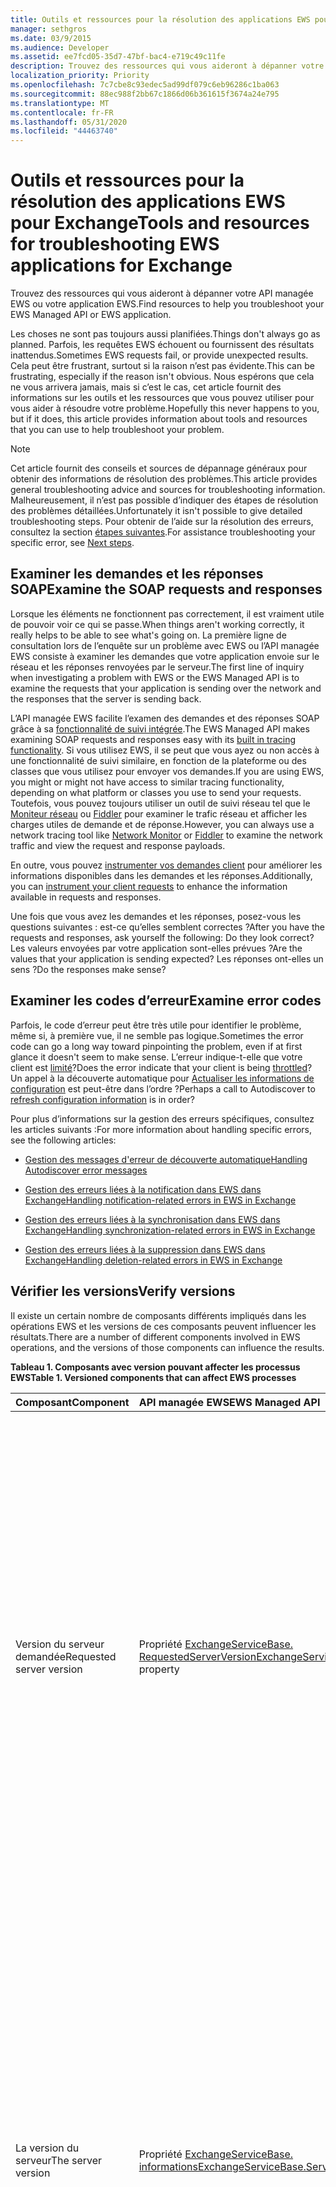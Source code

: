 ```yaml
---
title: Outils et ressources pour la résolution des applications EWS pour Exchange
manager: sethgros
ms.date: 03/9/2015
ms.audience: Developer
ms.assetid: ee7fcd05-35d7-47bf-bac4-e719c49c11fe
description: Trouvez des ressources qui vous aideront à dépanner votre API managée EWS ou votre application EWS.
localization_priority: Priority
ms.openlocfilehash: 7c7cbe8c93edec5ad99df079c6eb96286c1ba063
ms.sourcegitcommit: 88ec988f2bb67c1866d06b361615f3674a24e795
ms.translationtype: MT
ms.contentlocale: fr-FR
ms.lasthandoff: 05/31/2020
ms.locfileid: "44463740"
---
```

# <a name="tools-and-resources-for-troubleshooting-ews-applications-for-exchange"></a><span data-ttu-id="7ca6a-103">Outils et ressources pour la résolution des applications EWS pour Exchange</span><span class="sxs-lookup"><span data-stu-id="7ca6a-103">Tools and resources for troubleshooting EWS applications for Exchange</span></span>

<span data-ttu-id="7ca6a-104">Trouvez des ressources qui vous aideront à dépanner votre API managée EWS ou votre application EWS.</span><span class="sxs-lookup"><span data-stu-id="7ca6a-104">Find resources to help you troubleshoot your EWS Managed API or EWS application.</span></span>
  
<span data-ttu-id="7ca6a-105">Les choses ne sont pas toujours aussi planifiées.</span><span class="sxs-lookup"><span data-stu-id="7ca6a-105">Things don't always go as planned.</span></span> <span data-ttu-id="7ca6a-106">Parfois, les requêtes EWS échouent ou fournissent des résultats inattendus.</span><span class="sxs-lookup"><span data-stu-id="7ca6a-106">Sometimes EWS requests fail, or provide unexpected results.</span></span> <span data-ttu-id="7ca6a-107">Cela peut être frustrant, surtout si la raison n’est pas évidente.</span><span class="sxs-lookup"><span data-stu-id="7ca6a-107">This can be frustrating, especially if the reason isn't obvious.</span></span> <span data-ttu-id="7ca6a-108">Nous espérons que cela ne vous arrivera jamais, mais si c’est le cas, cet article fournit des informations sur les outils et les ressources que vous pouvez utiliser pour vous aider à résoudre votre problème.</span><span class="sxs-lookup"><span data-stu-id="7ca6a-108">Hopefully this never happens to you, but if it does, this article provides information about tools and resources that you can use to help troubleshoot your problem.</span></span>
  
> [!NOTE]
> <span data-ttu-id="7ca6a-109">Cet article fournit des conseils et sources de dépannage généraux pour obtenir des informations de résolution des problèmes.</span><span class="sxs-lookup"><span data-stu-id="7ca6a-109">This article provides general troubleshooting advice and sources for troubleshooting information.</span></span> <span data-ttu-id="7ca6a-110">Malheureusement, il n’est pas possible d’indiquer des étapes de résolution des problèmes détaillées.</span><span class="sxs-lookup"><span data-stu-id="7ca6a-110">Unfortunately it isn't possible to give detailed troubleshooting steps.</span></span> <span data-ttu-id="7ca6a-111">Pour obtenir de l’aide sur la résolution des erreurs, consultez la section [étapes suivantes](#bk_NextSteps).</span><span class="sxs-lookup"><span data-stu-id="7ca6a-111">For assistance troubleshooting your specific error, see [Next steps](#bk_NextSteps).</span></span> 
  
## <a name="examine-the-soap-requests-and-responses"></a><span data-ttu-id="7ca6a-112">Examiner les demandes et les réponses SOAP</span><span class="sxs-lookup"><span data-stu-id="7ca6a-112">Examine the SOAP requests and responses</span></span>

<span data-ttu-id="7ca6a-113">Lorsque les éléments ne fonctionnent pas correctement, il est vraiment utile de pouvoir voir ce qui se passe.</span><span class="sxs-lookup"><span data-stu-id="7ca6a-113">When things aren't working correctly, it really helps to be able to see what's going on.</span></span> <span data-ttu-id="7ca6a-114">La première ligne de consultation lors de l’enquête sur un problème avec EWS ou l’API managée EWS consiste à examiner les demandes que votre application envoie sur le réseau et les réponses renvoyées par le serveur.</span><span class="sxs-lookup"><span data-stu-id="7ca6a-114">The first line of inquiry when investigating a problem with EWS or the EWS Managed API is to examine the requests that your application is sending over the network and the responses that the server is sending back.</span></span>
  
<span data-ttu-id="7ca6a-115">L’API managée EWS facilite l’examen des demandes et des réponses SOAP grâce à sa [fonctionnalité de suivi intégrée](how-to-trace-requests-responses-to-troubleshoot-ews-managed-api-applications.md).</span><span class="sxs-lookup"><span data-stu-id="7ca6a-115">The EWS Managed API makes examining SOAP requests and responses easy with its [built in tracing functionality](how-to-trace-requests-responses-to-troubleshoot-ews-managed-api-applications.md).</span></span> <span data-ttu-id="7ca6a-116">Si vous utilisez EWS, il se peut que vous ayez ou non accès à une fonctionnalité de suivi similaire, en fonction de la plateforme ou des classes que vous utilisez pour envoyer vos demandes.</span><span class="sxs-lookup"><span data-stu-id="7ca6a-116">If you are using EWS, you might or might not have access to similar tracing functionality, depending on what platform or classes you use to send your requests.</span></span> <span data-ttu-id="7ca6a-117">Toutefois, vous pouvez toujours utiliser un outil de suivi réseau tel que le [Moniteur réseau](https://www.microsoft.com/download/details.aspx?id=4865) ou [Fiddler](http://www.telerik.com/fiddler) pour examiner le trafic réseau et afficher les charges utiles de demande et de réponse.</span><span class="sxs-lookup"><span data-stu-id="7ca6a-117">However, you can always use a network tracing tool like [Network Monitor](https://www.microsoft.com/download/details.aspx?id=4865) or [Fiddler](http://www.telerik.com/fiddler) to examine the network traffic and view the request and response payloads.</span></span> 
  
<span data-ttu-id="7ca6a-118">En outre, vous pouvez [instrumenter vos demandes client](instrumenting-client-requests-for-ews-and-rest-in-exchange.md) pour améliorer les informations disponibles dans les demandes et les réponses.</span><span class="sxs-lookup"><span data-stu-id="7ca6a-118">Additionally, you can [instrument your client requests](instrumenting-client-requests-for-ews-and-rest-in-exchange.md) to enhance the information available in requests and responses.</span></span> 
  
<span data-ttu-id="7ca6a-119">Une fois que vous avez les demandes et les réponses, posez-vous les questions suivantes : est-ce qu’elles semblent correctes ?</span><span class="sxs-lookup"><span data-stu-id="7ca6a-119">After you have the requests and responses, ask yourself the following: Do they look correct?</span></span> <span data-ttu-id="7ca6a-120">Les valeurs envoyées par votre application sont-elles prévues ?</span><span class="sxs-lookup"><span data-stu-id="7ca6a-120">Are the values that your application is sending expected?</span></span> <span data-ttu-id="7ca6a-121">Les réponses ont-elles un sens ?</span><span class="sxs-lookup"><span data-stu-id="7ca6a-121">Do the responses make sense?</span></span>
  
## <a name="examine-error-codes"></a><span data-ttu-id="7ca6a-122">Examiner les codes d’erreur</span><span class="sxs-lookup"><span data-stu-id="7ca6a-122">Examine error codes</span></span>

<span data-ttu-id="7ca6a-123">Parfois, le code d’erreur peut être très utile pour identifier le problème, même si, à première vue, il ne semble pas logique.</span><span class="sxs-lookup"><span data-stu-id="7ca6a-123">Sometimes the error code can go a long way toward pinpointing the problem, even if at first glance it doesn't seem to make sense.</span></span> <span data-ttu-id="7ca6a-124">L’erreur indique-t-elle que votre client est [limité](ews-throttling-in-exchange.md)?</span><span class="sxs-lookup"><span data-stu-id="7ca6a-124">Does the error indicate that your client is being [throttled](ews-throttling-in-exchange.md)?</span></span> <span data-ttu-id="7ca6a-125">Un appel à la découverte automatique pour [Actualiser les informations de configuration](how-to-refresh-configuration-information-by-using-autodiscover.md) est peut-être dans l’ordre ?</span><span class="sxs-lookup"><span data-stu-id="7ca6a-125">Perhaps a call to Autodiscover to [refresh configuration information](how-to-refresh-configuration-information-by-using-autodiscover.md) is in order?</span></span> 
  
<span data-ttu-id="7ca6a-126">Pour plus d’informations sur la gestion des erreurs spécifiques, consultez les articles suivants :</span><span class="sxs-lookup"><span data-stu-id="7ca6a-126">For more information about handling specific errors, see the following articles:</span></span>
  
- [<span data-ttu-id="7ca6a-127">Gestion des messages d'erreur de découverte automatique</span><span class="sxs-lookup"><span data-stu-id="7ca6a-127">Handling Autodiscover error messages</span></span>](handling-autodiscover-error-messages.md)
    
- [<span data-ttu-id="7ca6a-128">Gestion des erreurs liées à la notification dans EWS dans Exchange</span><span class="sxs-lookup"><span data-stu-id="7ca6a-128">Handling notification-related errors in EWS in Exchange</span></span>](handling-notification-related-errors-in-ews-in-exchange.md)
    
- [<span data-ttu-id="7ca6a-129">Gestion des erreurs liées à la synchronisation dans EWS dans Exchange</span><span class="sxs-lookup"><span data-stu-id="7ca6a-129">Handling synchronization-related errors in EWS in Exchange</span></span>](handling-synchronization-related-errors-in-ews-in-exchange.md)
    
- [<span data-ttu-id="7ca6a-130">Gestion des erreurs liées à la suppression dans EWS dans Exchange</span><span class="sxs-lookup"><span data-stu-id="7ca6a-130">Handling deletion-related errors in EWS in Exchange</span></span>](handling-deletion-related-errors-in-ews-in-exchange.md)
    
## <a name="verify-versions"></a><span data-ttu-id="7ca6a-131">Vérifier les versions</span><span class="sxs-lookup"><span data-stu-id="7ca6a-131">Verify versions</span></span>

<span data-ttu-id="7ca6a-132">Il existe un certain nombre de composants différents impliqués dans les opérations EWS et les versions de ces composants peuvent influencer les résultats.</span><span class="sxs-lookup"><span data-stu-id="7ca6a-132">There are a number of different components involved in EWS operations, and the versions of those components can influence the results.</span></span>
  
<span data-ttu-id="7ca6a-133">**Tableau 1. Composants avec version pouvant affecter les processus EWS**</span><span class="sxs-lookup"><span data-stu-id="7ca6a-133">**Table 1. Versioned components that can affect EWS processes**</span></span>

|<span data-ttu-id="7ca6a-134">**Composant**</span><span class="sxs-lookup"><span data-stu-id="7ca6a-134">**Component**</span></span>|<span data-ttu-id="7ca6a-135">**API managée EWS**</span><span class="sxs-lookup"><span data-stu-id="7ca6a-135">**EWS Managed API**</span></span>|<span data-ttu-id="7ca6a-136">**EWS**</span><span class="sxs-lookup"><span data-stu-id="7ca6a-136">**EWS**</span></span>|<span data-ttu-id="7ca6a-137">**Remarques**</span><span class="sxs-lookup"><span data-stu-id="7ca6a-137">**Notes**</span></span>|
|:-----|:-----|:-----|:-----|
|<span data-ttu-id="7ca6a-138">Version du serveur demandée</span><span class="sxs-lookup"><span data-stu-id="7ca6a-138">Requested server version</span></span>  <br/> |<span data-ttu-id="7ca6a-139">Propriété [ExchangeServiceBase. RequestedServerVersion](https://msdn.microsoft.com/library/microsoft.exchange.webservices.data.exchangeservicebase.requestedserverversion%28v=exchg.80%29.aspx)</span><span class="sxs-lookup"><span data-stu-id="7ca6a-139">[ExchangeServiceBase.RequestedServerVersion](https://msdn.microsoft.com/library/microsoft.exchange.webservices.data.exchangeservicebase.requestedserverversion%28v=exchg.80%29.aspx) property</span></span>  <br/> |<span data-ttu-id="7ca6a-140">Élément [RequestServerVersion](https://msdn.microsoft.com/library/af4032d5-42b3-463e-9d0a-8236d78e5b75%28Office.15%29.aspx)</span><span class="sxs-lookup"><span data-stu-id="7ca6a-140">[RequestServerVersion](https://msdn.microsoft.com/library/af4032d5-42b3-463e-9d0a-8236d78e5b75%28Office.15%29.aspx) element</span></span>  <br/> |<span data-ttu-id="7ca6a-141">Cette valeur détermine la version du schéma EWS qui est utilisée pour traiter la demande EWS.</span><span class="sxs-lookup"><span data-stu-id="7ca6a-141">This value controls which version of the EWS schema is used to process the EWS request.</span></span> <span data-ttu-id="7ca6a-142">Assurez-vous que la version de schéma spécifiée ici est pertinente pour la demande que vous envoyez.</span><span class="sxs-lookup"><span data-stu-id="7ca6a-142">Make sure that the schema version specified here makes sense for the request you are sending.</span></span> <span data-ttu-id="7ca6a-143">Certaines propriétés et opérations ne sont pas disponibles dans les versions antérieures du schéma.</span><span class="sxs-lookup"><span data-stu-id="7ca6a-143">Some properties and operations are not available in earlier versions of the schema.</span></span>  <br/> |
|<span data-ttu-id="7ca6a-144">La version du serveur</span><span class="sxs-lookup"><span data-stu-id="7ca6a-144">The server version</span></span>  <br/> |<span data-ttu-id="7ca6a-145">Propriété [ExchangeServiceBase. informations](https://msdn.microsoft.com/library/microsoft.exchange.webservices.data.exchangeservicebase.serverinfo%28v=exchg.80%29.aspx)</span><span class="sxs-lookup"><span data-stu-id="7ca6a-145">[ExchangeServiceBase.ServerInfo](https://msdn.microsoft.com/library/microsoft.exchange.webservices.data.exchangeservicebase.serverinfo%28v=exchg.80%29.aspx) property</span></span>  <br/> |<span data-ttu-id="7ca6a-146">Élément [ServerVersionInfo](https://msdn.microsoft.com/library/c04a6872-ca27-432b-aac2-36b023d0afc6%28Office.15%29.aspx)</span><span class="sxs-lookup"><span data-stu-id="7ca6a-146">[ServerVersionInfo](https://msdn.microsoft.com/library/c04a6872-ca27-432b-aac2-36b023d0afc6%28Office.15%29.aspx) element</span></span>  <br/> |<span data-ttu-id="7ca6a-147">Cette valeur est renvoyée par le serveur dans les réponses EWS et indique la version du serveur qui a traité la réponse.</span><span class="sxs-lookup"><span data-stu-id="7ca6a-147">This value is returned by the server in EWS responses, and indicates the version of the server that processed the response.</span></span> <span data-ttu-id="7ca6a-148">Assurez-vous que cette valeur est celle que vous attendez.</span><span class="sxs-lookup"><span data-stu-id="7ca6a-148">Make sure this value is what you expect.</span></span> <span data-ttu-id="7ca6a-149">Si possible, assurez-vous que le serveur Exchange exécute la mise à jour la plus récente pour votre version principale d’Exchange.</span><span class="sxs-lookup"><span data-stu-id="7ca6a-149">If possible, make sure that the Exchange server is running the most recent update for your major version of Exchange.</span></span>  <br/> |
|<span data-ttu-id="7ca6a-150">Version de l’API managée EWS</span><span class="sxs-lookup"><span data-stu-id="7ca6a-150">The EWS Managed API version</span></span>  <br/> |<span data-ttu-id="7ca6a-151">Propriété de version du produit du fichier Microsoft. Exchange. WebServices. dll.</span><span class="sxs-lookup"><span data-stu-id="7ca6a-151">The Product version property of the Microsoft.Exchange.WebServices.dll file.</span></span>  <br/> |<span data-ttu-id="7ca6a-152">Non applicable</span><span class="sxs-lookup"><span data-stu-id="7ca6a-152">Not applicable</span></span>  <br/> |<span data-ttu-id="7ca6a-153">Si vous utilisez l’API managée EWS, assurez-vous que vous utilisez [la version la plus récente](https://aka.ms/ews-managed-api-readme).</span><span class="sxs-lookup"><span data-stu-id="7ca6a-153">If you're using the EWS Managed API, make sure that you are using [the most recent version](https://aka.ms/ews-managed-api-readme).</span></span>  <br/> |
   
## <a name="verify-access"></a><span data-ttu-id="7ca6a-154">Vérifier l’accès</span><span class="sxs-lookup"><span data-stu-id="7ca6a-154">Verify access</span></span>

<span data-ttu-id="7ca6a-155">EWS est activé par défaut, mais les [valeurs par défaut peuvent être modifiées](how-to-control-access-to-ews-in-exchange.md).</span><span class="sxs-lookup"><span data-stu-id="7ca6a-155">EWS is enabled by default, but [defaults can be changed](how-to-control-access-to-ews-in-exchange.md).</span></span> <span data-ttu-id="7ca6a-156">Utilisez la cmdlet [Get-OrganizationConfig](https://technet.microsoft.com/library/bb124754.aspx) pour vous assurer que EWS est activé sur le serveur, et la cmdlet [Get-CASMailbox](https://technet.microsoft.com/library/aa997571.aspx) pour s’assurer que EWS est activé pour la boîte aux lettres de l’utilisateur.</span><span class="sxs-lookup"><span data-stu-id="7ca6a-156">Use the [Get-OrganizationConfig](https://technet.microsoft.com/library/bb124754.aspx) cmdlet to make sure that EWS is enabled on the server, and the [Get-CASMailbox](https://technet.microsoft.com/library/aa997571.aspx) cmdlet to make sure that EWS is enabled for the user's mailbox.</span></span> <span data-ttu-id="7ca6a-157">Vérifiez également les deux réponses de cmdlet pour une liste verte ou une liste rouge EWS, et assurez-vous que votre application n’est pas bloquée via EWS.</span><span class="sxs-lookup"><span data-stu-id="7ca6a-157">Also check both cmdlet responses for an EWS allow or block list, and make sure that your application isn't blocked from using EWS.</span></span> 
  
<span data-ttu-id="7ca6a-158">Vous devez également vérifier que les [paramètres d’authentification par défaut](https://technet.microsoft.com/library/gg247612%28v=exchg.150%29.aspx) sur le répertoire virtuel EWS n’ont pas été modifiés.</span><span class="sxs-lookup"><span data-stu-id="7ca6a-158">You should also verify that the [default authentication settings](https://technet.microsoft.com/library/gg247612%28v=exchg.150%29.aspx) on the EWS virtual directory have not been modified.</span></span> 
  
## <a name="try-another-ews-client"></a><span data-ttu-id="7ca6a-159">Essayer un autre client EWS</span><span class="sxs-lookup"><span data-stu-id="7ca6a-159">Try another EWS client</span></span>

<span data-ttu-id="7ca6a-160">Parfois, il est utile d’essayer la même demande à partir d’un autre client et de comparer les résultats.</span><span class="sxs-lookup"><span data-stu-id="7ca6a-160">Sometimes it is helpful to try the same request from another client and compare results.</span></span> <span data-ttu-id="7ca6a-161">Si un autre client obtient des résultats différents, qu’est-ce qui est différent ?</span><span class="sxs-lookup"><span data-stu-id="7ca6a-161">If another client gets different results, what is different?</span></span> <span data-ttu-id="7ca6a-162">Déterminer les différences entre une demande réussie et une demande ayant échoué peut vous aider à expliquer pourquoi une requête particulière est défectueuse.</span><span class="sxs-lookup"><span data-stu-id="7ca6a-162">Figuring out what is different between a successful request and a failed request can help explain why a particular request is failing.</span></span>
  
<span data-ttu-id="7ca6a-163">Bien que vous puissiez certainement écrire un autre client pour le test, vous n’avez pas besoin de le faire !</span><span class="sxs-lookup"><span data-stu-id="7ca6a-163">While you can certainly write another client to test with, you don't have to!</span></span> <span data-ttu-id="7ca6a-164">[EWSEditor](http://ewseditor.codeplex.com/) est un exemple de client qui utilise l’API managée EWS et EWS.</span><span class="sxs-lookup"><span data-stu-id="7ca6a-164">[EWSEditor](http://ewseditor.codeplex.com/) is a sample client that uses the EWS Managed API and EWS.</span></span> <span data-ttu-id="7ca6a-165">Vous pouvez télécharger le client (y compris le code source) et l’utiliser pour essayer les mêmes requêtes qui échouent dans votre application.</span><span class="sxs-lookup"><span data-stu-id="7ca6a-165">You can download the client (including the source code) and use it to try the same requests that are failing in your application.</span></span> 
  
## <a name="examine-iis-logs"></a><span data-ttu-id="7ca6a-166">Examiner les journaux IIS</span><span class="sxs-lookup"><span data-stu-id="7ca6a-166">Examine IIS logs</span></span>

<span data-ttu-id="7ca6a-167">Si vous avez accès au serveur Exchange, les fonctionnalités de journalisation fournies par les services Internet (IIS) sur les serveurs d’accès au client peuvent fournir des informations supplémentaires sur les échecs.</span><span class="sxs-lookup"><span data-stu-id="7ca6a-167">If you have access to the Exchange server, the logging functionality provided by Internet Information Services (IIS) on the Client Access servers can provide more information about failures.</span></span> <span data-ttu-id="7ca6a-168">Toutefois, gardez à l’esprit que les journaux IIS ne seront utiles que si vous recevez une erreur HTTP.</span><span class="sxs-lookup"><span data-stu-id="7ca6a-168">However, keep in mind that IIS logs will only be helpful if you are receiving an HTTP error.</span></span>
  
<span data-ttu-id="7ca6a-169">Les services Internet (IIS) fournissent deux méthodes de journalisation : [le suivi des demandes ayant échoué](http://www.iis.net/learn/troubleshoot/using-failed-request-tracing/troubleshooting-failed-requests-using-tracing-in-iis)et la [journalisation IIS](http://www.iis.net/learn/manage/provisioning-and-managing-iis/configure-logging-in-iis) .</span><span class="sxs-lookup"><span data-stu-id="7ca6a-169">IIS provides two different logging methods: [IIS logging](http://www.iis.net/learn/manage/provisioning-and-managing-iis/configure-logging-in-iis) and [failed requests tracing](http://www.iis.net/learn/troubleshoot/using-failed-request-tracing/troubleshooting-failed-requests-using-tracing-in-iis).</span></span> <span data-ttu-id="7ca6a-170">Pour utiliser les journaux IIS, vous pouvez utiliser [Log Parser Studio](https://blogs.technet.com/b/exchange/archive/2012/03/07/introducing-log-parser-studio.aspx), qui inclut un certain nombre de requêtes EWS intégrées.</span><span class="sxs-lookup"><span data-stu-id="7ca6a-170">To work with IIS logs, you can use [Log Parser Studio](https://blogs.technet.com/b/exchange/archive/2012/03/07/introducing-log-parser-studio.aspx), which includes a number of built-in EWS queries.</span></span>
  
## <a name="next-steps"></a><span data-ttu-id="7ca6a-171">Étapes suivantes</span><span class="sxs-lookup"><span data-stu-id="7ca6a-171">Next steps</span></span>
<span data-ttu-id="7ca6a-172"><a name="bk_NextSteps"> </a></span><span class="sxs-lookup"><span data-stu-id="7ca6a-172"><a name="bk_NextSteps"> </a></span></span>

<span data-ttu-id="7ca6a-173">À présent que vous avez appris à connaître les outils et les ressources que vous pouvez utiliser pour résoudre les problèmes, vous aurez peut-être besoin de comprendre les informations fournies par ces outils.</span><span class="sxs-lookup"><span data-stu-id="7ca6a-173">Now that you've learned about the tools and resources that you can use to troubleshoot, you might need help understanding the information provided by those tools.</span></span> <span data-ttu-id="7ca6a-174">Voici quelques options permettant d’obtenir de l’aide :</span><span class="sxs-lookup"><span data-stu-id="7ca6a-174">The following are some options for getting help:</span></span>
  
- <span data-ttu-id="7ca6a-175">[Forum de développement Exchange Server sur MSDN](https://social.msdn.microsoft.com/Forums/home?category=exchangeserver) : Posez une question à la communauté de développement Exchange Server MSDN.</span><span class="sxs-lookup"><span data-stu-id="7ca6a-175">[Exchange Server Development forum on MSDN](https://social.msdn.microsoft.com/Forums/home?category=exchangeserver) — Ask a question of the MSDN Exchange Server development community.</span></span> 
    
- <span data-ttu-id="7ca6a-176">[StackOverflow](http://stackoverflow.com/tags/ews) : Posez une question sur la communauté StackOverflow.</span><span class="sxs-lookup"><span data-stu-id="7ca6a-176">[StackOverflow](http://stackoverflow.com/tags/ews) — Ask a question of the StackOverflow community.</span></span> <span data-ttu-id="7ca6a-177">N’oubliez pas de baliser votre billet avec « EWS ».</span><span class="sxs-lookup"><span data-stu-id="7ca6a-177">Be sure to tag your post with "ews".</span></span> 
    
- <span data-ttu-id="7ca6a-178">[Support Microsoft](https://support.microsoft.com/ph/730/en-us) : contactez un professionnel du support technique Microsoft pour obtenir de l’aide.</span><span class="sxs-lookup"><span data-stu-id="7ca6a-178">[Microsoft Support](https://support.microsoft.com/ph/730/en-us) — Contact a Microsoft support professional for assistance.</span></span> 
    
## <a name="see-also"></a><span data-ttu-id="7ca6a-179">Voir aussi</span><span class="sxs-lookup"><span data-stu-id="7ca6a-179">See also</span></span>


<span data-ttu-id="7ca6a-180">Consultez les articles suivants :</span><span class="sxs-lookup"><span data-stu-id="7ca6a-180">See the following articles:</span></span>
  
- [<span data-ttu-id="7ca6a-181">Développer des clients de service web pour Exchange</span><span class="sxs-lookup"><span data-stu-id="7ca6a-181">Develop web service clients for Exchange</span></span>](develop-web-service-clients-for-exchange.md)
    
- [<span data-ttu-id="7ca6a-182">Suivi des demandes et des réponses pour dépanner les applications API managées EWS</span><span class="sxs-lookup"><span data-stu-id="7ca6a-182">Trace requests and responses to troubleshoot EWS Managed API applications</span></span>](how-to-trace-requests-responses-to-troubleshoot-ews-managed-api-applications.md)
    
- [<span data-ttu-id="7ca6a-183">Instrumentation des demandes de client pour EWS et REST dans Exchange</span><span class="sxs-lookup"><span data-stu-id="7ca6a-183">Instrumenting client requests for EWS and REST in Exchange</span></span>](instrumenting-client-requests-for-ews-and-rest-in-exchange.md)
    
- [<span data-ttu-id="7ca6a-184">Limitation EWS dans Exchange</span><span class="sxs-lookup"><span data-stu-id="7ca6a-184">EWS throttling in Exchange</span></span>](ews-throttling-in-exchange.md)
    
- [<span data-ttu-id="7ca6a-185">Actualiser les informations de configuration à l’aide de la découverte automatique</span><span class="sxs-lookup"><span data-stu-id="7ca6a-185">Refresh configuration information by using Autodiscover</span></span>](how-to-refresh-configuration-information-by-using-autodiscover.md)
    
- [<span data-ttu-id="7ca6a-186">Gestion des messages d'erreur de découverte automatique</span><span class="sxs-lookup"><span data-stu-id="7ca6a-186">Handling Autodiscover error messages</span></span>](handling-autodiscover-error-messages.md)
    
- [<span data-ttu-id="7ca6a-187">Gestion des erreurs liées à la notification dans EWS dans Exchange</span><span class="sxs-lookup"><span data-stu-id="7ca6a-187">Handling notification-related errors in EWS in Exchange</span></span>](handling-notification-related-errors-in-ews-in-exchange.md)
    
- [<span data-ttu-id="7ca6a-188">Gestion des erreurs liées à la synchronisation dans EWS dans Exchange</span><span class="sxs-lookup"><span data-stu-id="7ca6a-188">Handling synchronization-related errors in EWS in Exchange</span></span>](handling-synchronization-related-errors-in-ews-in-exchange.md)
    
- [<span data-ttu-id="7ca6a-189">Gestion des erreurs liées à la suppression dans EWS dans Exchange</span><span class="sxs-lookup"><span data-stu-id="7ca6a-189">Handling deletion-related errors in EWS in Exchange</span></span>](handling-deletion-related-errors-in-ews-in-exchange.md)
    
- [<span data-ttu-id="7ca6a-190">Configuration de la journalisation dans IIS</span><span class="sxs-lookup"><span data-stu-id="7ca6a-190">Configuring Logging in IIS</span></span>](http://www.iis.net/learn/manage/provisioning-and-managing-iis/configure-logging-in-iis)
    
- [<span data-ttu-id="7ca6a-191">Dépannage des demandes ayant échoué à l’aide du suivi dans IIS 7</span><span class="sxs-lookup"><span data-stu-id="7ca6a-191">Troubleshooting Failed Requests Using Tracing in IIS 7</span></span>](http://www.iis.net/learn/troubleshoot/using-failed-request-tracing/troubleshooting-failed-requests-using-tracing-in-iis)
    
- [<span data-ttu-id="7ca6a-192">Présentation : Log Parser Studio</span><span class="sxs-lookup"><span data-stu-id="7ca6a-192">Introducing: Log Parser Studio</span></span>](https://blogs.technet.com/b/exchange/archive/2012/03/07/introducing-log-parser-studio.aspx)
    
- [<span data-ttu-id="7ca6a-193">Paramètres par défaut des répertoires virtuels Exchange</span><span class="sxs-lookup"><span data-stu-id="7ca6a-193">Default Settings for Exchange Virtual Directories</span></span>](https://technet.microsoft.com/library/gg247612%28v=exchg.150%29.aspx)
    
<span data-ttu-id="7ca6a-194">Téléchargez les éléments suivants :</span><span class="sxs-lookup"><span data-stu-id="7ca6a-194">Download the following:</span></span>
  
- [<span data-ttu-id="7ca6a-195">Moniteur réseau Microsoft 3.4</span><span class="sxs-lookup"><span data-stu-id="7ca6a-195">Microsoft Network Monitor 3.4</span></span>](https://www.microsoft.com/download/details.aspx?id=4865)
    
- [<span data-ttu-id="7ca6a-196">Fiddler</span><span class="sxs-lookup"><span data-stu-id="7ca6a-196">Fiddler</span></span>](http://www.telerik.com/fiddler)
    
- [<span data-ttu-id="7ca6a-197">EWSEditor</span><span class="sxs-lookup"><span data-stu-id="7ca6a-197">EWSEditor</span></span>](http://ewseditor.codeplex.com/)
    
- [<span data-ttu-id="7ca6a-198">API gérée Exchange Web Services</span><span class="sxs-lookup"><span data-stu-id="7ca6a-198">Exchange Web Services Managed API</span></span>](https://go.microsoft.com/fwlink/?LinkID=255472)
    

